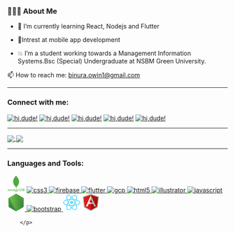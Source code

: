 ### 👨🏻‍💻 About Me 

- :construction_worker: I’m currently learning React, Nodejs and Flutter
- :iphone:Intrest at mobile app development

- :boom: I’m a student working towards a Management Information Systems.Bsc (Special) Undergraduate at NSBM Green University.


📫 How to reach me: binura.owin1@gmail.com

<hr>
<p align="center">
<h3 align="left">Connect with me:</h3>
<a href="https://www.linkedin.com/in/binura-owin-a7bb70187/" target="blank"><img align="center"
        src="https://cdn.jsdelivr.net/npm/simple-icons@3.0.1/icons/linkedin.svg" alt="hi,dude!"
        height="30" width="40" /></a>
<a href="https://dev.to/binuraowin" target="blank"><img align="center"
        src="https://cdn.jsdelivr.net/npm/simple-icons@3.0.1/icons/dev-dot-to.svg" alt="hi,dude!" height="30"
        width="40" /></a>
<a href="https://stackoverflow.com/users/11974940/binura" target="blank"><img align="center"
        src="https://cdn.jsdelivr.net/npm/simple-icons@3.0.1/icons/stackoverflow.svg"
        alt="hi,dude!" height="30" width="40" /></a>
<a href="https://www.instagram.com/binuraowin/?hl=en" target="blank"><img align="center"
        src="https://cdn.jsdelivr.net/npm/simple-icons@3.0.1/icons/instagram.svg" alt="hi,dude!" height="30"
        width="40" /></a>
        <a href="https://www.facebook.com/binura.owin.7/" target="blank"><img align="center"
        src="https://cdn.jsdelivr.net/npm/simple-icons@3.0.1/icons/facebook.svg" alt="hi,dude!" height="30"
        width="40" /></a>
</p>




<hr>

<a href="https://github.com/Binuraowin">
  <img align="center" src="https://github-readme-stats.vercel.app/api/top-langs/?username=Binuraowin&html&title_color=ffffff&text_color=c9cacc&icon_color=2bbc8a&bg_color=1d1f21" />
</a>
<a href="https://github.com/Binuraowin">
  <img align="center" src="https://github-readme-stats.vercel.app/api?username=Binuraowin&show_icons=true&line_height=27&count_private=true&title_color=ffffff&text_color=c9cacc&icon_color=2bbc8a&bg_color=1d1f21" a />
</a>

<hr>
<h3 align="left">Languages and Tools:</h3>
<p align="left">    <a  target="_blank"> <img
            src="https://github.com/devicons/devicon/blob/master/icons/mongodb/mongodb-plain-wordmark.svg" alt="mongodb"
            width="40" height="40" /> 
        <a href="https://www.w3schools.com/css/" target="_blank"> <img
            src="https://devicons.github.io/devicon/devicon.git/icons/css3/css3-original-wordmark.svg" alt="css3"
            width="40" height="40" /> </a><a href="https://firebase.google.com/" target="_blank"> <img
            src="https://www.vectorlogo.zone/logos/firebase/firebase-icon.svg" alt="firebase" width="40" height="40" />
    </a> <a href="https://flutter.dev" target="_blank"> <img
            src="https://www.vectorlogo.zone/logos/flutterio/flutterio-icon.svg" alt="flutter" width="40" height="40" />
    </a> <a href="https://cloud.google.com" target="_blank"> <img
            src="https://www.vectorlogo.zone/logos/google_cloud/google_cloud-icon.svg" alt="gcp" width="40"
            height="40" /> </a> <a href="https://www.w3.org/html/" target="_blank"> 
        <img
            src="https://devicons.github.io/devicon/devicon.git/icons/html5/html5-original-wordmark.svg" alt="html5"
            width="40" height="40" /> </a> <a href="https://www.adobe.com/in/products/illustrator.html" target="_blank">
        <img src="https://www.vectorlogo.zone/logos/adobe_illustrator/adobe_illustrator-icon.svg" alt="illustrator"
            width="40" height="40" /> </a> <a href="https://developer.mozilla.org/en-US/docs/Web/JavaScript"
        target="_blank">  
        <img
            src="https://devicons.github.io/devicon/devicon.git/icons/javascript/javascript-original.svg"
            alt="javascript" width="40" height="40" />
        </a>
        <a href="https://nodejs.org/en/docs/guides/nodejs-docker-webapp/" target="_blank"> <img
            src="https://github.com/devicons/devicon/blob/master/icons/nodejs/nodejs-original.svg" alt="nodejs"
            width="40" height="40" /> 
                <a href="https://getbootstrap.com" target="_blank"> <img
            src="https://devicons.github.io/devicon/devicon.git/icons/bootstrap/bootstrap-plain.svg" alt="bootstrap"
            width="40" height="40" /> </a> 
                 <a  target="_blank"> <img
            src="https://github.com/devicons/devicon/blob/master/icons/react/react-original.svg" alt="react"
            width="40" height="40" /> 
                          <a  target="_blank"> <img
            src="https://github.com/devicons/devicon/blob/master/icons/angularjs/angularjs-original.svg" alt="angular"
            width="40" height="40" /> 
                                
        </p>






<!--
**Binuraowin/Binuraowin** is a ✨ _special_ ✨ repository because its `README.md` (this file) appears on your GitHub profile.

Here are some ideas to get you started:

- 🔭 I’m currently working on ...
- 🌱 I’m currently learning ...
- 👯 I’m looking to collaborate on ...
- 🤔 I’m looking for help with ...
- 💬 Ask me about ...
- 📫 How to reach me: ...
- 😄 Pronouns: ...
- ⚡ Fun fact: ...
-->
